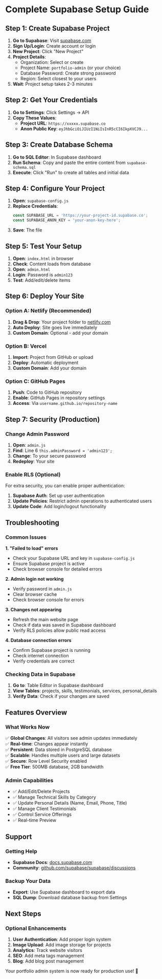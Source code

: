 # Complete Supabase Setup Guide

## Step 1: Create Supabase Project

1. **Go to Supabase**: Visit [supabase.com](https://supabase.com)
2. **Sign Up/Login**: Create account or login
3. **New Project**: Click "New Project"
4. **Project Details**:
   - Organization: Select or create
   - Project Name: `portfolio-admin` (or your choice)
   - Database Password: Create strong password
   - Region: Select closest to your users
5. **Wait**: Project setup takes 2-3 minutes

## Step 2: Get Your Credentials

1. **Go to Settings**: Click Settings → API
2. **Copy These Values**:
   - **Project URL**: `https://xxxxx.supabase.co`
   - **Anon Public Key**: `eyJhbGciOiJIUzI1NiIsInR5cCI6IkpXVCJ9...`

## Step 3: Create Database Schema

1. **Go to SQL Editor**: In Supabase dashboard
2. **Run Schema**: Copy and paste the entire content from `supabase-schema.sql`
3. **Execute**: Click "Run" to create all tables and initial data

## Step 4: Configure Your Project

1. **Open**: `supabase-config.js`
2. **Replace Credentials**:
   ```javascript
   const SUPABASE_URL = 'https://your-project-id.supabase.co';
   const SUPABASE_ANON_KEY = 'your-anon-key-here';
   ```
3. **Save**: The file

## Step 5: Test Your Setup

1. **Open**: `index.html` in browser
2. **Check**: Content loads from database
3. **Open**: `admin.html`
4. **Login**: Password is `admin123`
5. **Test**: Add/edit/delete items

## Step 6: Deploy Your Site

### Option A: Netlify (Recommended)
1. **Drag & Drop**: Your project folder to [netlify.com](https://netlify.com)
2. **Auto Deploy**: Site goes live immediately
3. **Custom Domain**: Optional - add your domain

### Option B: Vercel
1. **Import**: Project from GitHub or upload
2. **Deploy**: Automatic deployment
3. **Custom Domain**: Add your domain

### Option C: GitHub Pages
1. **Push**: Code to GitHub repository
2. **Enable**: GitHub Pages in repository settings
3. **Access**: Via `username.github.io/repository-name`

## Step 7: Security (Production)

### Change Admin Password
1. **Open**: `admin.js`
2. **Find**: Line 6 `this.adminPassword = 'admin123';`
3. **Change**: To your secure password
4. **Redeploy**: Your site

### Enable RLS (Optional)
For extra security, you can enable proper authentication:
1. **Supabase Auth**: Set up user authentication
2. **Update Policies**: Restrict admin operations to authenticated users
3. **Update Code**: Add login/logout functionality

## Troubleshooting

### Common Issues

**1. "Failed to load" errors**
- Check your Supabase URL and key in `supabase-config.js`
- Ensure Supabase project is active
- Check browser console for detailed errors

**2. Admin login not working**
- Verify password in `admin.js`
- Clear browser cache
- Check browser console for errors

**3. Changes not appearing**
- Refresh the main website page
- Check if data was saved in Supabase dashboard
- Verify RLS policies allow public read access

**4. Database connection errors**
- Confirm Supabase project is running
- Check internet connection
- Verify credentials are correct

### Checking Data in Supabase
1. **Go to**: Table Editor in Supabase dashboard
2. **View Tables**: projects, skills, testimonials, services, personal_details
3. **Verify Data**: Check if your changes are saved

## Features Overview

### What Works Now
✅ **Global Changes**: All visitors see admin updates immediately  
✅ **Real-time**: Changes appear instantly  
✅ **Persistent**: Data stored in PostgreSQL database  
✅ **Scalable**: Handles multiple users and large datasets  
✅ **Secure**: Row Level Security enabled  
✅ **Free Tier**: 500MB database, 2GB bandwidth  

### Admin Capabilities
- ✅ Add/Edit/Delete Projects
- ✅ Manage Technical Skills by Category
- ✅ Update Personal Details (Name, Email, Phone, Title)
- ✅ Manage Client Testimonials
- ✅ Control Service Offerings
- ✅ Real-time Preview

## Support

### Getting Help
- **Supabase Docs**: [docs.supabase.com](https://docs.supabase.com)
- **Community**: [github.com/supabase/supabase/discussions](https://github.com/supabase/supabase/discussions)

### Backup Your Data
- **Export**: Use Supabase dashboard to export data
- **SQL Dump**: Download database backup from Settings

## Next Steps

### Optional Enhancements
1. **User Authentication**: Add proper login system
2. **Image Upload**: Add image storage for projects
3. **Analytics**: Track website visitors
4. **SEO**: Add meta tags management
5. **Blog**: Add blog post management

Your portfolio admin system is now ready for production use! 🚀